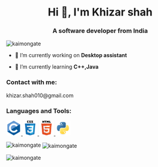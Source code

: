 <h1 align="center">Hi 👋, I'm Khizar shah</h1>

<h3 align="center">A software developer from India</h3>

<p align="left"> <img src="https://komarev.com/ghpvc/?username=kaimongate&label=Profile%20views&color=0e75b6&style=flat" alt="kaimongate" /> </p>

- 🔭 I’m currently working on **Desktop assistant**

- 🌱 I’m currently learning **C++,Java**

<h3 align="left">Contact with me:</h3>

<p align="left">khizar.shah010@gmail.com

</p>

<h3 align="left">Languages and Tools:</h3>

<p align="left"> <a href="https://www.cprogramming.com/" target="_blank" rel="noreferrer"> <img src="https://raw.githubusercontent.com/devicons/devicon/master/icons/c/c-original.svg" alt="c" width="40" height="40"/> </a> <a href="https://www.w3schools.com/css/" target="_blank" rel="noreferrer"> <img src="https://raw.githubusercontent.com/devicons/devicon/master/icons/css3/css3-original-wordmark.svg" alt="css3" width="40" height="40"/> </a> <a href="https://www.w3.org/html/" target="_blank" rel="noreferrer"> <img src="https://raw.githubusercontent.com/devicons/devicon/master/icons/html5/html5-original-wordmark.svg" alt="html5" width="40" height="40"/> </a> <a href="https://www.python.org" target="_blank" rel="noreferrer"> <img src="https://raw.githubusercontent.com/devicons/devicon/master/icons/python/python-original.svg" alt="python" width="40" height="40"/> </a> </p>

<p><img align="left" src="https://github-readme-stats.vercel.app/api/top-langs?username=kaimongate&show_icons=true&locale=en&layout=compact" alt="kaimongate" /></p>

<p>&nbsp;<img align="center" src="https://github-readme-stats.vercel.app/api?username=kaimongate&show_icons=true&locale=en" alt="kaimongate" /></p>

<p><img align="center" src="https://github-readme-streak-stats.herokuapp.com/?user=kaimongate&" alt="kaimongate" /></p>


